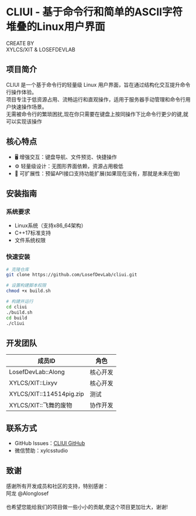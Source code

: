 # CLIUI - 基于命令行和简单的ASCII字符堆叠的Linux用户界面

CREATE BY<br>
XYLCS/XIT & LOSEFDEVLAB

## 项目简介

CLIUI 是一个基于命令行的轻量级 Linux 用户界面，旨在通过结构化交互提升命令行操作体验。<br>
项目专注于低资源占用、流畅运行和直观操作，适用于服务器手动管理和命令行用户快速操作场景。<br>
无需被命令行的繁琐困扰,现在你只需要在键盘上按同操作下比命令行更少的键,就可以实现该操作

## 核心特点

- 🖥️ 增强交互：键盘导航、文件预览、快捷操作
- ⚙️ 轻量级设计：无图形界面依赖，资源占用极低
- 🔧 可扩展性：预留API接口支持功能扩展(如果现在没有，那就是未来在做)

## 安装指南

### 系统要求

- Linux系统（支持x86_64架构）
- C++17标准支持
- 文件系统权限

### 快速安装

```bash
# 克隆仓库
git clone https://github.com/LosefDevLab/cliui.git

# 设置构建脚本权限
chmod +x build.sh

# 构建并运行
cd cliui
./build.sh
cd build
./cliui
```

## 开发团队


| 成员ID                   | 角色     |
| ------------------------ | -------- |
| LosefDevLab::Along       | 核心开发 |
| XYLCS/XIT::Lixyv         | 核心开发 |
| XYLCS/XIT::114514pig.zip | 测试     |
| XYLCS/XIT::飞舞的废物    | 协作开发 |

## 联系方式

- GitHub Issues：[CLIUI GitHub](https://github.com/LosefDevLab/cliui/issues)
- 微信赞助：xylcsstudio

## 致谢

感谢所有开发成员和社区的支持，特别感谢：<br>
阿龙 @Alonglosef<br>
<br>也希望您能给我们的项目做一些小小的贡献,使这个项目更加壮大，谢谢!
